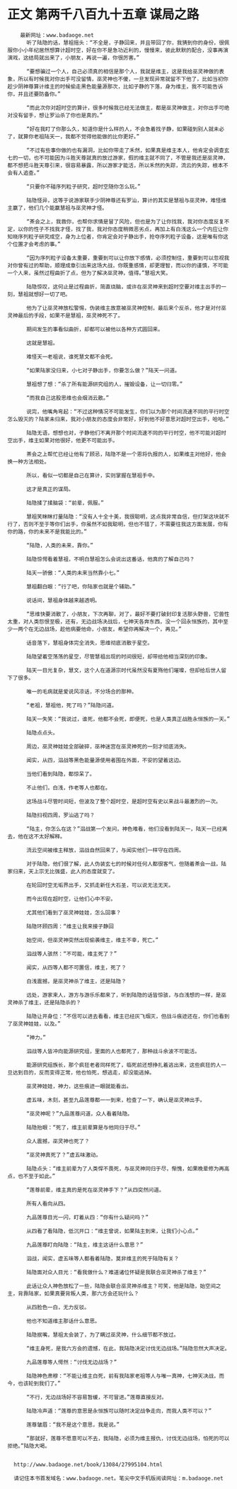 # 正文 第两千八百九十五章 谋局之路
        最新网址：www.badaoge.net
          听了陆隐的话，慧祖摇头：“不全是，子静回来，并且带回了你，我猜到你的身份，很佩服你小小年纪居然想算计超时空，好在你不是急功近利的，慢慢来，彼此默默的配合，没事再演演戏，这结局就出来了，小朋友，再说一遍，你很厉害。”
      
          “要想骗过一个人，自己必须真的相信是那个人，我就是维主，这是我给巫灵神做的表象，所以有时候我对你出手可没留情，巫灵神也不傻，一旦发现异常就留不下他了，比如当初你趁少阴神尊算计维主的时候偷走黑色能量源那次，比如子静的下落，身为维主，我不可能告诉你，并且还要防备你。”
      
          “而此次你对超时空的算计，很多时候我已经无法做主，都是巫灵神做主，对你出手可绝对没有留手，想让罗汕杀了你也是真的。”
      
          “好在我盯了你那么久，知道你是什么样的人，不会急着找子静，如果碰到别人就未必了，就算你老祖陆天一，我都不觉得他能做的比你更好。”
      
          “不过有些事你做的也有漏洞，比如你带走了禾然，如果真是维主本人，他肯定会调查玄七的一切，也不可能因为斗胜天尊就真的放过游家，假的维主就不同了，不管是我还是巫灵神，都不想把斗胜天尊引来，很容易暴露，所以游家才能活，所以禾然的失踪，流云的失踪，根本不会有人追查。”
      
          “只要你不碰序列粒子研究，超时空随你怎么玩。”
      
          陆隐怪异，这等于说游家联手少阴神尊还有罗汕，算计的其实是慧祖与巫灵神，难怪维主赢了，他们几个能赢慧祖与巫灵神才怪。
      
          “茶会之上，我救你，也帮你求情是冒了风险，但也是为了让你找我，我对你态度反复不定，以你的性子不找我才怪，找了我，我对你态度稍微恶劣点，再加上有白浅这么一个内应让你知晓序列粒子研究成空，身为上位者，你肯定会对子静出手，抢夺序列粒子设备，这是唯有你这个位置才会考虑的事。”
      
          “因为序列粒子设备太重要，重要到可以让你放下感情，必须控制住，重要到可以忽视我对你曾有过的帮助，顺理成章引出来这场大战，你既重感情，却更理智，而以你的谨慎，不可能一个人来，虽然过程曲折了点，但为了解决巫灵神，值得。”慧祖大笑。
      
          陆隐惊叹，这何止是过程曲折，简直烧脑，或许在巫灵神来到超时空要对维主出手的一刻，慧祖就想好一切了吧。
      
          他为了让巫灵神放松警惕，伪装维主故意被巫灵神控制，最后来个反杀，他才是对付巫灵神最后的手段，如果不是慧祖，巫灵神死不了。
      
          期间发生的事看似曲折，却都可以被他以各种方式圆回来。
      
          这就是慧祖。
      
          难怪天一老祖说，谁死慧文都不会死。
      
          “如果陆家没归来，小七对子静出手，你要怎么做？”陆天一问道。
      
          慧祖想了想：“杀了所有能源研究组的人，摧毁设备，让一切归零。”
      
          “而我自己这股思维也会烟消云散。”
      
          说完，他嘴角弯起：“不过这种情况不可能发生，你们以为那个时间流速不同的平行时空怎么毁灭的？陆家未归来，我对小朋友的态度会非常好，好到他不好意思对超时空出手，哈哈。”
      
          陆隐无语，想想也对，子静他们不离开那个时间流速不同的平行时空，他不可能对超时空出手，维主如果对他很好，他更不可能出手。
      
          茶会之上帮忙已经让他有了顾忌，陆隐不是一个恩将仇报的人，如果维主对他好，他会换一种方法相处。
      
          所以，看似一切都是自己在算计，实则掌握在慧祖手中。
      
          这才是真正的谋局。
      
          陆隐揉了揉脑袋：“前辈，佩服。”
      
          慧祖笑眯眯打量陆隐：“没有人十全十美，我很聪明，这点我非常自信，但打架这块就不行了，否则不至于等你们出手，你虽然不如我聪明，但也不错了，不需要往我这方面发展，你有你的路，你的未来不是我能比的。”
      
          “陆隐，人类的未来，靠你。”
      
          陆隐惊愕看着慧祖，不明白慧祖怎么会说出这番话，他真的了解自己吗？
      
          陆天一骄傲：“人类的未来当然靠小七。”
      
          慧祖翻白眼：“行了吧，你陆家也就是个辅助。”
      
          说话间，慧祖身体越来越透明。
      
          “思维快要消散了，小朋友，下次再聊，对了，最好不要打破封印复活那头野兽，它兽性太重，对人类怨恨至极，还有，无边战场决战后，七神天各奔东西，没一个回永恒族的，其中至少一两个在无边战场，趁他病要他命，小朋友，希望你再解决一个，再见。”
      
          话音落下，慧祖身体完全消失，思维彻底消散于星空。
      
          陆隐望着空荡荡的星空，尽管慧祖出现的时间很短，却带给他相当深刻的印象。
      
          陆天一目光复杂，慧文，这个人在道源宗时代虽然没有夏殇他们璀璨，但却给后世人留下了很多。
      
          唯一的毛病就是爱说风凉话，不分场合的那种。
      
          “老祖，慧祖他，死了吗？”陆隐问道。
      
          陆天一失笑：“我说过，谁死，他都不会死，即便死，也是人类真正战胜永恒族的一天。”
      
          陆隐点点头。
      
          周边，巫灵神娃娃全部破碎，巫神迷宫在巫灵神死的一刻才彻底消失。
      
          闻实，从四，泅战等黑色能量源使用者围在外面，不安的望着这边。
      
          当他们看到陆隐，都惊呆了。
      
          不止他们，白浅，作老等人也都在。
      
          这场战斗尽管时间短，但波及了整个超时空，是超时空有史以来战斗最激烈的一次。
      
          陆隐扫视四周，罗汕逃了吗？
      
          “陆主，你怎么在这？”泅战第一个发问，神色难看，他们没看到陆天一，陆天一已经离去，他在这不太好解释。
      
          流云空间被维主释放，泅战自然回来了，与闻实他们一样守在四周。
      
          对于陆隐，他们很了解，此人伪装玄七的时候对任何人都很客气，但随着茶会一战，陆家归来，天上宗无比强盛，此人的态度就变了。
      
          在轮回时空无垢界出手，又抓走新任大石圣，可以说无法无天。
      
          而今出现在超时空，让他们心中不安。
      
          尤其他们看到了巫灵神娃娃，怎么回事？
      
          陆隐环顾四周：“维主让我来接子静回
      
          始空间，但巫灵神突然出现偷袭维主，维主不幸，死亡。”
      
          泅战等人骇然：“不可能，维主死了？”
      
          闻实，从四等人都不可置信，维主，死了？
      
          白浅震撼，是巫灵神杀了维主，还是陆隐？
      
          远处，游家来人，游方与游乐乐都来了，听到陆隐的话皆惊骇，与白浅想的一样，是巫灵神杀了维主，还是陆隐杀的？
      
          陆隐让开身位：“不信可以进去看看，维主已经灰飞烟灭，但战斗痕迹还在，你们也看到了巫灵神娃娃，以及。”
      
          “神力。”
      
          泅战等人皆冲向能源研究组，里面的人也都死了，那种战斗余波不可能活。
      
          能源研究组族长，那个疯狂老者同样死了，临死前还想挣扎着逃出来，这些疯狂的人一旦达到目的，反而变得正常，他也怕死，想逃走，却没能逃掉。
      
          巫灵神娃娃，神力，这些痕迹一眼就能看出。
      
          虚五味，木刻，甚至九品莲尊都一一到来，检查了一下，确认是巫灵神出手。
      
          “巫灵神呢？”九品莲尊问道，众人看着陆隐。
      
          陆隐抬眼：“死了，维主前辈算是与他同归于尽。”
      
          众人震撼，巫灵神也死了？
      
          “巫灵神真死了？”虚五味激动。
      
          陆隐点头：“维主前辈为了人类悍不畏死，与巫灵神同归于尽，惭愧，如果晚辈修为再高点，也不至于如此。”
      
          “莲尊前辈，维主真的是死在巫灵神手下？”从四突然问道。
      
          所有人看向从四。
      
          九品莲尊目光一闪，盯着从四：“你有什么疑问吗？”
      
          从四看了看陆隐，低沉开口：“维主曾说，如果陆主到来，让我们小心点。”
      
          九品莲尊盯向陆隐：“陆主，维主这话什么意思？”
      
          泅战，闻实，虚五味等人都看着陆隐，莫非维主的死于陆隐有关？
      
          陆隐面对众人目光：“看我做什么？难道诸位怀疑是我联合巫灵神杀了维主？”
      
          此话让众人神色放松了一些，陆隐会联合巫灵神杀维主？可笑，他是陆隐，始空间之主，背靠陆家，如果真要背叛人类，那六方会还玩什么？
      
          从四脸色一白，无力反驳。
      
          他也不知道维主那话什么意思。
      
          陆隐抿嘴，慧祖太会装了，为了瞒过巫灵神，什么细节都不放过。
      
          “维主身死，是我六方会的遗憾，在此，我陆隐决定讨伐无边战场。”陆隐忽然大声决定。
      
          九品莲尊等人愕然：“讨伐无边战场？”
      
          陆隐神色肃穆：“不能让维主白死，前有我陆家老祖等人与唯一真神，七神天决战，而今，也该轮到我们了。”
      
          “不行，无边战场好不容易暂缓，不可冒进。”莲尊直接反对。
      
          陆隐冷声道：“莲尊的意思是永恒族可以随时决定战争走向，而我人类不可以？”
      
          莲尊皱眉：“我不是这个意思，我是说。”
      
          “那就好，莲尊不愿意可以不去，我陆隐，必须为维主报仇，讨伐无边战场，怕死的可以拒绝。”陆隐大喝。
      
      
      http://www.badaoge.net/book/13084/27995104.html
      
      请记住本书首发域名：www.badaoge.net。笔尖中文手机版阅读网址：m.badaoge.net